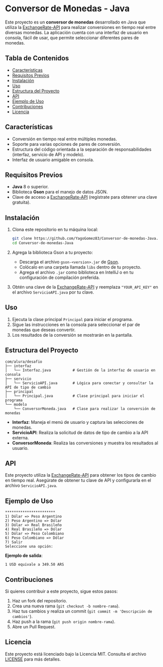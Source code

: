

# Conversor de Monedas - Java

Este proyecto es un **conversor de monedas** desarrollado en Java que utiliza la [ExchangeRate-API](https://www.exchangerate-api.com/docs/overview) para realizar conversiones en tiempo real entre diversas monedas. La aplicación cuenta con una interfaz de usuario en consola, fácil de usar, que permite seleccionar diferentes pares de monedas.

## Tabla de Contenidos
- [Características](#características)
- [Requisitos Previos](#requisitos-previos)
- [Instalación](#instalación)
- [Uso](#uso)
- [Estructura del Proyecto](#estructura-del-proyecto)
- [API](#api)
- [Ejemplo de Uso](#ejemplo-de-uso)
- [Contribuciones](#contribuciones)
- [Licencia](#licencia)

## Características
- Conversión en tiempo real entre múltiples monedas.
- Soporte para varias opciones de pares de conversión.
- Estructura del código orientada a la separación de responsabilidades (interfaz, servicio de API y modelo).
- Interfaz de usuario amigable en consola.

## Requisitos Previos
- **Java** 8 o superior.
- Biblioteca **Gson** para el manejo de datos JSON.
- Clave de acceso a [ExchangeRate-API](https://www.exchangerate-api.com/) (regístrate para obtener una clave gratuita).

## Instalación

1. Clona este repositorio en tu máquina local:
   ```bash
   git clone https://github.com/YagoGomez83/Conversor-de-monedas-Java.git
   cd Conversor-de-monedas-Java
   ```

2. Agrega la biblioteca Gson a tu proyecto:
   - Descarga el archivo `gson-<version>.jar` de [Gson](https://github.com/google/gson).
   - Colócalo en una carpeta llamada `libs` dentro de tu proyecto.
   - Agrega el archivo `.jar` como biblioteca en IntelliJ o en tu configuración de compilación preferida.

3. Obtén una clave de la [ExchangeRate-API](https://www.exchangerate-api.com/) y reemplaza `"YOUR_API_KEY"` en el archivo `ServicioAPI.java` por tu clave.

## Uso
1. Ejecuta la clase principal `Principal` para iniciar el programa.
2. Sigue las instrucciones en la consola para seleccionar el par de monedas que deseas convertir.
3. Los resultados de la conversión se mostrarán en la pantalla.

## Estructura del Proyecto

```
com/alura/desafio
├── interfaz
│   └── Interfaz.java          # Gestión de la interfaz de usuario en consola
├── servicio
│   └── ServicioAPI.java       # Lógica para conectar y consultar la API de tipo de cambio
├── principal
│   └── Principal.java         # Clase principal para iniciar el programa
└── modelo
    └── ConversorMoneda.java   # Clase para realizar la conversión de monedas
```

- **Interfaz**: Maneja el menú de usuario y captura las selecciones de monedas.
- **ServicioAPI**: Realiza la solicitud de datos de tipo de cambio a la API externa.
- **ConversorMoneda**: Realiza las conversiones y muestra los resultados al usuario.

## API
Este proyecto utiliza la [ExchangeRate-API](https://www.exchangerate-api.com/docs/overview) para obtener los tipos de cambio en tiempo real. Asegúrate de obtener tu clave de API y configurarla en el archivo `ServicioAPI.java`.

## Ejemplo de Uso

```plaintext
***********************
1) Dólar => Peso Argentino
2) Peso Argentino => Dólar
3) Dólar => Real Brasileño
4) Real Brasileño => Dólar
5) Dólar => Peso Colombiano
6) Peso Colombiano => Dólar
7) Salir
Seleccione una opción:
```

**Ejemplo de salida**:

```plaintext
1 USD equivale a 349.50 ARS
```

## Contribuciones
Si quieres contribuir a este proyecto, sigue estos pasos:
1. Haz un fork del repositorio.
2. Crea una nueva rama (`git checkout -b nombre-rama`).
3. Haz tus cambios y realiza un commit (`git commit -m 'Descripción de cambios'`).
4. Haz push a la rama (`git push origin nombre-rama`).
5. Abre un Pull Request.

## Licencia
Este proyecto está licenciado bajo la Licencia MIT. Consulta el archivo [LICENSE](LICENSE) para más detalles.


